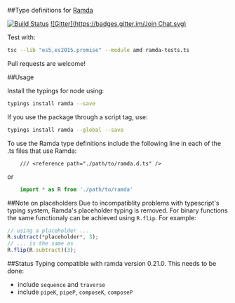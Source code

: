##Type definitions for [Ramda](https://github.com/ramda/ramda)

[![Build Status](https://travis-ci.org/donnut/typescript-ramda.svg?branch=master)](https://travis-ci.org/donnut/typescript-ramda)
[![Gitter](https://badges.gitter.im/Join Chat.svg)](https://gitter.im/donnut/typescript-ramda?utm_source=badge&utm_medium=badge&utm_campaign=pr-badge&utm_content=badge)

Test with:
```bash
tsc --lib "es5,es2015.promise" --module amd ramda-tests.ts
```

Pull requests are welcome!

##Usage

Install the typings for node using:
```bash
typings install ramda --save
```
If you use the package through a script tag, use:
```bash
typings install ramda --global --save
```

To use the Ramda type definitions include the following line in each of the .ts files
that use Ramda:
```
    /// <reference path="./path/to/ramda.d.ts" />
```
or
```typescript
    import * as R from './path/to/ramda'
```

##Note on placeholders
Due to incompatiblity problems with typescript's typing system, Ramda's placeholder typing is removed. For binary functions the same functionaly
can be achieved using `R.flip`. For example:
```typescript
// using a placeholder ...
R.subtract(*placeholder*, 3);
// ... is the same as
R.flip(R.subtract)(3);
```

##Status
Typing compatible with ramda version 0.21.0.
This needs to be done:
- include `sequence` and `traverse`
- include `pipeK`, `pipeP`, `composeK`, `composeP`
